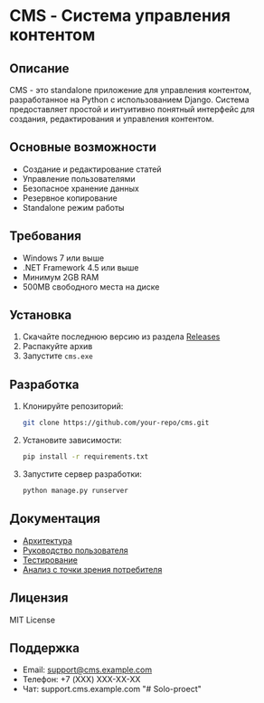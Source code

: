 # CMS - Система управления контентом

## Описание
CMS - это standalone приложение для управления контентом, разработанное на Python с использованием Django. Система предоставляет простой и интуитивно понятный интерфейс для создания, редактирования и управления контентом.

## Основные возможности
- Создание и редактирование статей
- Управление пользователями
- Безопасное хранение данных
- Резервное копирование
- Standalone режим работы

## Требования
- Windows 7 или выше
- .NET Framework 4.5 или выше
- Минимум 2GB RAM
- 500MB свободного места на диске

## Установка
1. Скачайте последнюю версию из раздела [Releases](https://github.com/your-repo/cms/releases)
2. Распакуйте архив
3. Запустите `cms.exe`

## Разработка
1. Клонируйте репозиторий:
   ```bash
   git clone https://github.com/your-repo/cms.git
   ```

2. Установите зависимости:
   ```bash
   pip install -r requirements.txt
   ```

3. Запустите сервер разработки:
   ```bash
   python manage.py runserver
   ```

## Документация
- [Архитектура](docs/architecture.md)
- [Руководство пользователя](docs/user_guide.md)
- [Тестирование](docs/testing.md)
- [Анализ с точки зрения потребителя](docs/cca.md)

## Лицензия
MIT License

## Поддержка
- Email: support@cms.example.com
- Телефон: +7 (XXX) XXX-XX-XX
- Чат: support.cms.example.com "# Solo-proect" 
